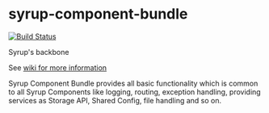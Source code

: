 syrup-component-bundle
======================

[![Build Status](https://travis-ci.org/keboola/syrup-component-bundle.svg?branch=master)](https://travis-ci.org/keboola/syrup-component-bundle)

Syrup's backbone

See [wiki for more information](https://github.com/keboola/syrup-component-bundle/wiki)

Syrup Component Bundle provides all basic functionality which is common to all Syrup Components like logging, routing,
exception handling, providing services as Storage API, Shared Config, file handling and so on.
